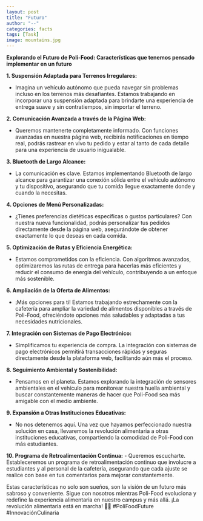 ```yaml
---
layout: post
title: "Futuro"
author: "--"
categories: facts
tags: [Task]
image: mountains.jpg
---
```


**Explorando el Futuro de Poli-Food: Características que tenemos pensado implementar en un futuro**

**1. Suspensión Adaptada para Terrenos Irregulares:**
   - Imagina un vehículo autónomo que pueda navegar sin problemas incluso en los terrenos más desafiantes. Estamos trabajando en incorporar una suspensión adaptada para brindarte una experiencia de entrega suave y sin contratiempos, sin importar el terreno.

**2. Comunicación Avanzada a través de la Página Web:**
   - Queremos mantenerte completamente informado. Con funciones avanzadas en nuestra página web, recibirás notificaciones en tiempo real, podrás rastrear en vivo tu pedido y estar al tanto de cada detalle para una experiencia de usuario inigualable.

**3. Bluetooth de Largo Alcance:**
   - La comunicación es clave. Estamos implementando Bluetooth de largo alcance para garantizar una conexión sólida entre el vehículo autónomo y tu dispositivo, asegurando que tu comida llegue exactamente donde y cuando la necesitas.

**4. Opciones de Menú Personalizadas:**
   - ¿Tienes preferencias dietéticas específicas o gustos particulares? Con nuestra nueva funcionalidad, podrás personalizar tus pedidos directamente desde la página web, asegurándote de obtener exactamente lo que deseas en cada comida.

**5. Optimización de Rutas y Eficiencia Energética:**
   - Estamos comprometidos con la eficiencia. Con algoritmos avanzados, optimizaremos las rutas de entrega para hacerlas más eficientes y reducir el consumo de energía del vehículo, contribuyendo a un enfoque más sostenible.

**6. Ampliación de la Oferta de Alimentos:**
   - ¡Más opciones para ti! Estamos trabajando estrechamente con la cafetería para ampliar la variedad de alimentos disponibles a través de Poli-Food, ofreciéndote opciones más saludables y adaptadas a tus necesidades nutricionales.

**7. Integración con Sistemas de Pago Electrónico:**
   - Simplificamos tu experiencia de compra. La integración con sistemas de pago electrónicos permitirá transacciones rápidas y seguras directamente desde la plataforma web, facilitando aún más el proceso.

**8. Seguimiento Ambiental y Sostenibilidad:**
   - Pensamos en el planeta. Estamos explorando la integración de sensores ambientales en el vehículo para monitorear nuestra huella ambiental y buscar constantemente maneras de hacer que Poli-Food sea más amigable con el medio ambiente.

**9. Expansión a Otras Instituciones Educativas:**
   - No nos detenemos aquí. Una vez que hayamos perfeccionado nuestra solución en casa, llevaremos la revolución alimentaria a otras instituciones educativas, compartiendo la comodidad de Poli-Food con más estudiantes.

**10. Programa de Retroalimentación Continua:**
    - Queremos escucharte. Estableceremos un programa de retroalimentación continuo que involucre a estudiantes y al personal de la cafetería, asegurando que cada ajuste se realice con base en tus comentarios para mejorar constantemente.

Estas características no solo son sueños, son la visión de un futuro más sabroso y conveniente. Sigue con nosotros mientras Poli-Food evoluciona y redefine la experiencia alimentaria en nuestro campus y más allá. ¡La revolución alimentaria está en marcha! 🚀🍜 #PoliFoodFuture #InnovaciónCulinaria

